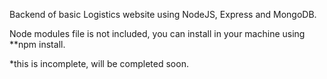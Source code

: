 Backend of basic Logistics website using NodeJS, Express and MongoDB.

Node modules file is not included, you can install in your machine using **npm install.

*this is incomplete, will be completed soon.

